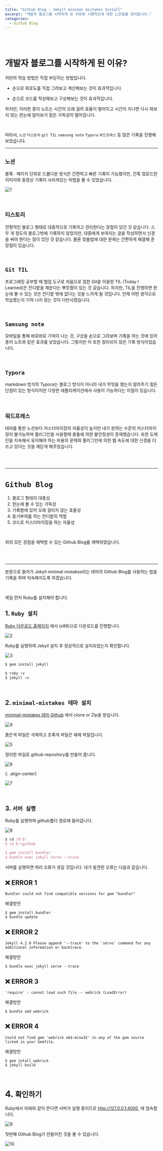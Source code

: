 ```yaml
---
title: "Github Blog : Jekyll minimal mistakes Install"
excerpt: "개발자 블로그를 시작하게 된 이유와 시행착오에 대한 느낀점을 정리합니다."
categories:
  - Github Blog
---
```


<br>

<br>

# 개발자 블로그를 시작하게 된 이유?

저만의 학습 방법은 직접 부딛히는 방법입니다. 

- 손으로 회로도를 직접 그려보고 계산해보는 것이 효과적입니다. 

- 손으로 코드를 작성해보고 구상해보는 것이 효과적입니다.

하지만, 이러한 종이 노트는 시간이 오래 걸려 효율이 떨어지고 시간이 지나면 다시 펴보지 않는 한눈에 알아보기 힘든 가독성이 떨어집니다.

<br>

따라서, `노션` `티스토리` `git TIL` `samsung note` `Typora` `워드프레스` 등 많은 기록을 진행해보았습니다.

---

## `노션`

블록 · 페이지 단위로 드롭다운 방식은 간편하고 빠른 기록이 가능했지만, 간혹 업로드한 이미지와 동영상 기록이 사라져있는 마법을 볼 수 있었습니다. 

![1](https://github.com/sehun98/TIL/assets/100746863/f2871046-03ec-49cd-9e40-8ed5f3f0293d)


<br>

## `티스토리`

전형적인 블로그 형태로 대중적으로 기록하고 관리한다는 장점이 있던 것 같습니다. 스무 개 정도의 블로그밖에 기록하지 않았지만, 대중에게 보여지는 글을 작성하면서 신경을 써야 한다는 점이 있던 것 같습니다. 물론 맞춤법에 대한 문제는 간편하게 해결해 준 장점이 있습니다.

<br>

## `Git TIL` 

프로그래밍 공부할 때 협업 도구로 처음으로 접한 Git을 이용한 TIL (Today I Learned)은 잔디밭을 채운다는 뿌듯함이 있는 것 같습니다.  하지만, TIL을 진행하면 한눈에 볼 수 있는 것은 잔디밭 밖에 없다는 것을 느끼게 될 것입니다. 언제 어떤 생각으로 학습했는지 기억 나지 않는 것이 다반사였습니다.

<br>

## `Samsung note`

모바일을 통해 바로바로 기억이 나는 것, 구상을 손으로 그려보며 기록을 하는 것에 있어 종이 노트와 같은 효과를 낳았습니다. 그렇지만 이 또한 정리되지 않은 기록 방식이었습니다.

<br>

## `Typora`

markdown 방식의 Typora는 블로그 방식이 아니라 내가 무엇을 했는지 알려주기 힘든 단점이 있는 방식이지만 다양한 애플리케이션에서 사용이 가능하다는 이점이 있습니다.

<br>

## `워드프레스`

테마를 통한 노션보다 커스터마이징의 자율성이 높지만 내가 원하는 수준의 커스터마이징이 불가능하며 플러그인을 사용할때 충돌에 의한 불안정성이 존재했습니다. 또한 도메인을 지속해서 유지해야 하는 비용의 문제와 플러그인에 의한 웹 속도에 대한 신경을 더 쓰고 있다는 것을 깨닫게 해주었습니다. 

<br>

<br>

---

# `Github Blog`

1. 블로그 형태의 대중성
2. 한눈에 볼 수 있는 가독성
3. 기록함에 있어 오래 걸리지 않는 효율성
4. 동기부여를 하는 잔디밭의 역할
5. 코드로 커스터마이징을 하는 자율성

<br>

위의 모든 장점을 채택할 수 있는 Github Blog를 채택하였습니다.

<br>

<br>

---

본론으로 들어가 Jekyll minimal mistakes라는 테마의 Github Blog를 사용하는 법을 기록을 하며 익숙해지도록 하겠습니다.

<br>

제일 먼저 Ruby를 설치해야 합니다.

## 1. `Ruby 설치`

<a href="https://rubyinstaller.org/downloads/"> Ruby 다운로드 홈페이지</a> 에서 (x86)으로 다운로드를 진행합니다.

![2](https://github.com/sehun98/TIL/assets/100746863/4a83b18b-6119-4e4b-b06d-475d17b73bed)

Ruby를 실행하여 Jekyll 설치 후 정상적으로 설치되었는지 확인합니다.

![3](https://github.com/sehun98/TIL/assets/100746863/75d02806-afba-4206-9318-5a2a1c144e9a)

```ruby
$ gem install jekyll

$ ruby -v
$ jekyll -v
```

<br>

## 2. `minimal-mistakes 테마 설치`

<a href="https://github.com/mmistakes/minimal-mistakes">minimal-mistakes 테마 Github</a> 에서 clone or Zip을 받습니다.

![4](https://github.com/sehun98/TIL/assets/100746863/a8bef01d-6266-408b-9cc1-a39d654abd4a)

붉은색 파일은 삭제하고 초록색 파일은 예제 파일입니다.

![5](https://github.com/sehun98/TIL/assets/100746863/85d2b07a-cd16-4e5b-9ca5-054d938907ab)

정리한 파일로 github repository를 만들어 줍니다.

![6](https://github.com/sehun98/TIL/assets/100746863/c951541b-7eba-4f19-aff9-4eda03593753)

{: .align-center}

![7](https://github.com/sehun98/TIL/assets/100746863/8e6a391f-52c0-4392-9939-8e0584e03233)

<br>

## 3. `서버 실행`

Ruby를 실행하여 github폴더 경로에 들어갑니다.

![8](https://github.com/sehun98/TIL/assets/100746863/5b3ec1e0-cbea-49a7-992e-dae593cda537)



```ruby
$ cd /d D:
$ cd D:\github

$ gem install bundler
$ bundle exec jekyll serve --trace
```

서버를 실행하면 여러 오류가 생길 것입니다. 내가 발견한 오류는 다음과 같습니다.

## ❌ ERROR 1

`Bundler could not find compatible versions for gem "bundler"`

해결방안

```
$ gem install bundler
$ bundle update
```

## ❌ ERROR 2

`Jekyll 4.2.0 Please append '--trace' to the 'servo' command for any additional information or backtrace.`

해결방안

```
$ bundle exec jekyll serve --trace
```

## ❌ ERROR 3

`'require' : cannot load such file -- webrick (LoadError)`

해결방안

```
$ bundle add webrick
```

 ## ❌ ERROR 4

`Could not find gem 'webrick x64-minw32' in any of the gem source listed in your Gemfile.`

해결방안

```
$ gem intall webrick
$ jekyll build
```

<br>

# 4. `확인하기`

Ruby에서 아래와 같이 뜬다면 서버가 실행 중이므로 <a href="http://127.0.0.1:4000">http://127.0.0.1:4000 </a> 에 접속합니다.

![9](https://github.com/sehun98/TIL/assets/100746863/e4d0a3fc-f608-4105-ac51-4585f1d7d947)

첫번째 Github Blog가 만들어진 것을 볼 수 있습니다.

![10](https://github.com/sehun98/TIL/assets/100746863/387ffef0-777a-4219-8e81-15b2f49fbe85)

<br>

<br>